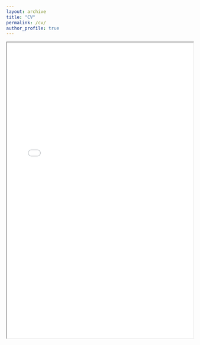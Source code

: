 ```yaml
---
layout: archive
title: "CV"
permalink: /cv/
author_profile: true
---
```


<iframe src="/files/resume_varun_rayamajhi.pdf" width="100%" height="800px">
  <p>Your browser does not support PDFs. <a href="/files/resume.pdf">Download the PDF</a>.</p>
</iframe>